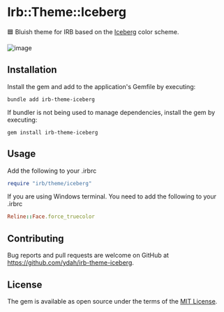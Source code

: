 # Irb::Theme::Iceberg

🟦 Bluish theme for IRB based on the [Iceberg](https://cocopon.github.io/iceberg.vim/) color scheme.

![image](https://github.com/ydah/irb-theme-iceberg/assets/13041216/f299424b-adb1-4d34-9bc8-47e7f62a679c)

## Installation

Install the gem and add to the application's Gemfile by executing:

```command
bundle add irb-theme-iceberg
```

If bundler is not being used to manage dependencies, install the gem by executing:

```command
gem install irb-theme-iceberg
```

## Usage

Add the following to your .irbrc

```ruby
require "irb/theme/iceberg"
```

If you are using Windows terminal.
You need to add the following to your .irbrc

```ruby
Reline::Face.force_truecolor
```

## Contributing

Bug reports and pull requests are welcome on GitHub at <https://github.com/ydah/irb-theme-iceberg>.

## License

The gem is available as open source under the terms of the [MIT License](https://opensource.org/licenses/MIT).
